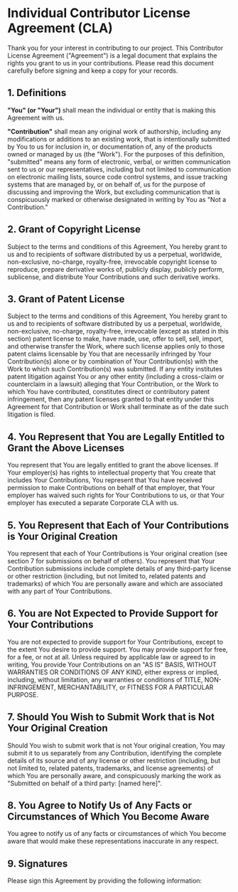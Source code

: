 <!--
Copyright (c) 2025, Steve Morin

Permission is hereby granted, free of charge, to any person obtaining a copy of this software and associated documentation files (the "Software"), to deal in the Software without restriction, including without limitation the rights to use, copy, modify, merge, publish, distribute, sublicense, and/or sell copies of the Software, and to permit persons to whom the Software is furnished to do so, subject to the following conditions:

The above copyright notice and this permission notice shall be included in all copies or substantial portions of the Software.

THE SOFTWARE IS PROVIDED "AS IS", WITHOUT WARRANTY OF ANY KIND, EXPRESS OR IMPLIED, INCLUDING BUT NOT LIMITED TO THE WARRANTIES OF MERCHANTABILITY, FITNESS FOR A PARTICULAR PURPOSE AND NONINFRINGEMENT. IN NO EVENT SHALL THE AUTHORS OR COPYRIGHT HOLDERS BE LIABLE FOR ANY CLAIM, DAMAGES OR OTHER LIABILITY, WHETHER IN AN ACTION OF CONTRACT, TORT OR OTHERWISE, ARISING FROM, OUT OF OR IN CONNECTION WITH THE SOFTWARE OR THE USE OR OTHER DEALINGS IN THE SOFTWARE.
-->
# Individual Contributor License Agreement (CLA)

Thank you for your interest in contributing to our project. This Contributor License Agreement ("Agreement") is a legal document that explains the rights you grant to us in your contributions. Please read this document carefully before signing and keep a copy for your records.

## 1. Definitions

**"You" (or "Your")** shall mean the individual or entity that is making this Agreement with us.

**"Contribution"** shall mean any original work of authorship, including any modifications or additions to an existing work, that is intentionally submitted by You to us for inclusion in, or documentation of, any of the products owned or managed by us (the "Work"). For the purposes of this definition, "submitted" means any form of electronic, verbal, or written communication sent to us or our representatives, including but not limited to communication on electronic mailing lists, source code control systems, and issue tracking systems that are managed by, or on behalf of, us for the purpose of discussing and improving the Work, but excluding communication that is conspicuously marked or otherwise designated in writing by You as "Not a Contribution."

## 2. Grant of Copyright License

Subject to the terms and conditions of this Agreement, You hereby grant to us and to recipients of software distributed by us a perpetual, worldwide, non-exclusive, no-charge, royalty-free, irrevocable copyright license to reproduce, prepare derivative works of, publicly display, publicly perform, sublicense, and distribute Your Contributions and such derivative works.

## 3. Grant of Patent License

Subject to the terms and conditions of this Agreement, You hereby grant to us and to recipients of software distributed by us a perpetual, worldwide, non-exclusive, no-charge, royalty-free, irrevocable (except as stated in this section) patent license to make, have made, use, offer to sell, sell, import, and otherwise transfer the Work, where such license applies only to those patent claims licensable by You that are necessarily infringed by Your Contribution(s) alone or by combination of Your Contribution(s) with the Work to which such Contribution(s) was submitted. If any entity institutes patent litigation against You or any other entity (including a cross-claim or counterclaim in a lawsuit) alleging that Your Contribution, or the Work to which You have contributed, constitutes direct or contributory patent infringement, then any patent licenses granted to that entity under this Agreement for that Contribution or Work shall terminate as of the date such litigation is filed.

## 4. You Represent that You are Legally Entitled to Grant the Above Licenses

You represent that You are legally entitled to grant the above licenses. If Your employer(s) has rights to intellectual property that You create that includes Your Contributions, You represent that You have received permission to make Contributions on behalf of that employer, that Your employer has waived such rights for Your Contributions to us, or that Your employer has executed a separate Corporate CLA with us.

## 5. You Represent that Each of Your Contributions is Your Original Creation

You represent that each of Your Contributions is Your original creation (see section 7 for submissions on behalf of others). You represent that Your Contribution submissions include complete details of any third-party license or other restriction (including, but not limited to, related patents and trademarks) of which You are personally aware and which are associated with any part of Your Contributions.

## 6. You are Not Expected to Provide Support for Your Contributions

You are not expected to provide support for Your Contributions, except to the extent You desire to provide support. You may provide support for free, for a fee, or not at all. Unless required by applicable law or agreed to in writing, You provide Your Contributions on an "AS IS" BASIS, WITHOUT WARRANTIES OR CONDITIONS OF ANY KIND, either express or implied, including, without limitation, any warranties or conditions of TITLE, NON-INFRINGEMENT, MERCHANTABILITY, or FITNESS FOR A PARTICULAR PURPOSE.

## 7. Should You Wish to Submit Work that is Not Your Original Creation

Should You wish to submit work that is not Your original creation, You may submit it to us separately from any Contribution, identifying the complete details of its source and of any license or other restriction (including, but not limited to, related patents, trademarks, and license agreements) of which You are personally aware, and conspicuously marking the work as "Submitted on behalf of a third party: [named here]".

## 8. You Agree to Notify Us of Any Facts or Circumstances of Which You Become Aware

You agree to notify us of any facts or circumstances of which You become aware that would make these representations inaccurate in any respect.

## 9. Signatures

Please sign this Agreement by providing the following information:
